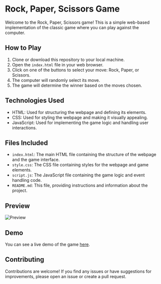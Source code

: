 # Rock, Paper, Scissors Game

Welcome to the Rock, Paper, Scissors game! This is a simple web-based implementation of the classic game where you can play against the computer.

## How to Play

1. Clone or download this repository to your local machine.
2. Open the `index.html` file in your web browser.
3. Click on one of the buttons to select your move: Rock, Paper, or Scissors.
4. The computer will randomly select its move.
5. The game will determine the winner based on the moves chosen.

## Technologies Used

- HTML: Used for structuring the webpage and defining its elements.
- CSS: Used for styling the webpage and making it visually appealing.
- JavaScript: Used for implementing the game logic and handling user interactions.

## Files Included

- `index.html`: The main HTML file containing the structure of the webpage and the game interface.
- `style.css`: The CSS file containing styles for the webpage and game elements.
- `script.js`: The JavaScript file containing the game logic and event handling code.
- `README.md`: This file, providing instructions and information about the project.

## Preview

![Preview](![image](https://github.com/aarobhs087/Rock-Scissor-Paper-Game/assets/165626806/dc9fbaba-6173-47e8-903a-213ce1295db2)
)

## Demo

You can see a live demo of the game [here](https://aarobhs087.github.io/Rock-Scissor-Paper-Game/).

## Contributing

Contributions are welcome! If you find any issues or have suggestions for improvements, please open an issue or create a pull request.
